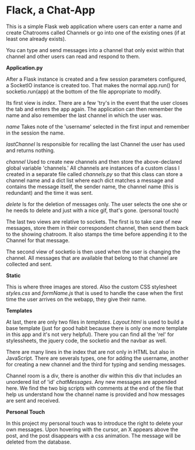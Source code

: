 # Flack, a Chat-App

This is a simple Flask web application where users can enter a name and create Chatrooms called Channels or go into one of the existing ones (if at least one already exists).

You can type and send messages into a channel that only exist within that channel and other users can read and respond to them.


**Application.py**

After a Flask instance is created and a few session parameters configured, a SocketIO instance is created too. That makes the normal app.run() for socketio.run(app) at the bottom of the file appropriate to modify.

Its first view is *index*. There are a few 'try's in the event that the user closes the tab and enters the app again. The application can then remember the name and also remember the last channel in which the user was.


*name* Takes note of the 'username' selected in the first input and remember in the session the name.


*lastChannel* Is responsible for recalling the last Channel the user has used and returns nothing.


*channel* Used to create new channels and then store the above-declared global variable 'channels.' All channels are instances of a custom class I created in a separate file called *channels.py* so that this class can store a channel name and a dict list where each dict matches a message and contains the message itself, the sender name, the channel name (this is redundant) and the time it was sent.

*delete* Is for the deletion of messages only. The user selects the one she or he needs to delete and just with a nice gif, that's gone. (personal touch)

The last two views are relative to sockets. The first is to take care of new messages, store them in their correspondent channel, then send them back to the showing chatroom. It also stamps the time before appending it to the Channel for that message. 

The second view of socketio is then used when the user is changing the channel. All messages that are available that belong to that channel are collected and sent. 

**Static**

This is where three images are stored. Also the custom CSS stylesheet *styles.css* and *formName.js* that is used to handle the case when the first time the user arrives on the webapp, they give their name.

**Templates**

At last, there are only two files in *templates*. *Layout.html* is used to build a base template (just for good habit because there is only one more template in this app and it's not very helpful). There you can find all the 'rel' for stylessheets, the jquery code, the socketio and the navbar as well. 

There are many lines in the index that are not only in HTML but also in JavaScript. There are severals types, one for adding the username, another for creating a new channel and the third for typing and sending messages.

Channel room is a div, there is another div within this div that includes an unordered list of 'id' *chatMessages*. Any new messages are appended here. We find the two big scripts with comments at the end of the file that help us understand how the channel name is provided and how messages are sent and received.



**Personal Touch**

In this project my personal touch was to introduce the right to delete your own messages. Upon hovering with the cursor, an X appears above the post, and the post disappears with a css animation. The message will be deleted from the database.
